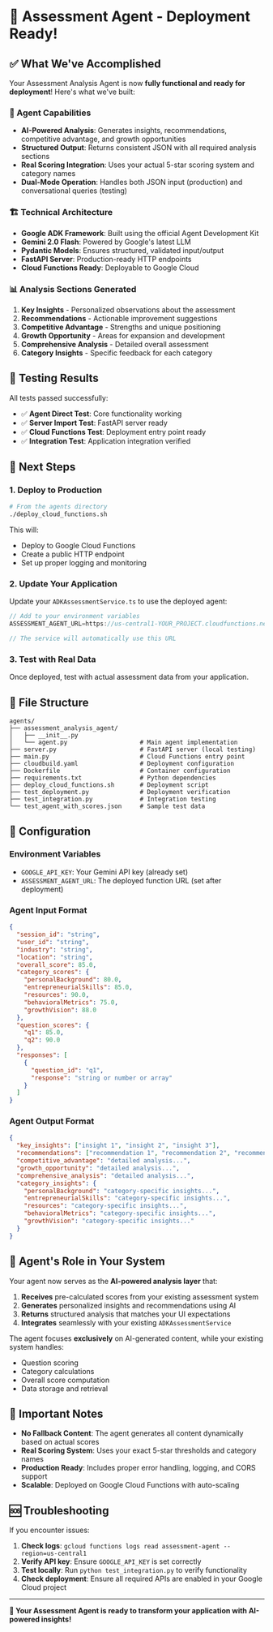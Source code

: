 # 🚀 Assessment Agent - Deployment Ready!

## ✅ What We've Accomplished

Your Assessment Analysis Agent is now **fully functional and ready for deployment**! Here's what we've built:

### 🧠 Agent Capabilities
- **AI-Powered Analysis**: Generates insights, recommendations, competitive advantage, and growth opportunities
- **Structured Output**: Returns consistent JSON with all required analysis sections
- **Real Scoring Integration**: Uses your actual 5-star scoring system and category names
- **Dual-Mode Operation**: Handles both JSON input (production) and conversational queries (testing)

### 🏗️ Technical Architecture
- **Google ADK Framework**: Built using the official Agent Development Kit
- **Gemini 2.0 Flash**: Powered by Google's latest LLM
- **Pydantic Models**: Ensures structured, validated input/output
- **FastAPI Server**: Production-ready HTTP endpoints
- **Cloud Functions Ready**: Deployable to Google Cloud

### 📊 Analysis Sections Generated
1. **Key Insights** - Personalized observations about the assessment
2. **Recommendations** - Actionable improvement suggestions
3. **Competitive Advantage** - Strengths and unique positioning
4. **Growth Opportunity** - Areas for expansion and development
5. **Comprehensive Analysis** - Detailed overall assessment
6. **Category Insights** - Specific feedback for each category

## 🧪 Testing Results

All tests passed successfully:
- ✅ **Agent Direct Test**: Core functionality working
- ✅ **Server Import Test**: FastAPI server ready
- ✅ **Cloud Functions Test**: Deployment entry point ready
- ✅ **Integration Test**: Application integration verified

## 🚀 Next Steps

### 1. Deploy to Production
```bash
# From the agents directory
./deploy_cloud_functions.sh
```

This will:
- Deploy to Google Cloud Functions
- Create a public HTTP endpoint
- Set up proper logging and monitoring

### 2. Update Your Application
Update your `ADKAssessmentService.ts` to use the deployed agent:

```typescript
// Add to your environment variables
ASSESSMENT_AGENT_URL=https://us-central1-YOUR_PROJECT.cloudfunctions.net/assessment-agent

// The service will automatically use this URL
```

### 3. Test with Real Data
Once deployed, test with actual assessment data from your application.

## 📁 File Structure

```
agents/
├── assessment_analysis_agent/
│   ├── __init__.py
│   └── agent.py                    # Main agent implementation
├── server.py                       # FastAPI server (local testing)
├── main.py                         # Cloud Functions entry point
├── cloudbuild.yaml                 # Deployment configuration
├── Dockerfile                      # Container configuration
├── requirements.txt                # Python dependencies
├── deploy_cloud_functions.sh       # Deployment script
├── test_deployment.py              # Deployment verification
├── test_integration.py             # Integration testing
└── test_agent_with_scores.json     # Sample test data
```

## 🔧 Configuration

### Environment Variables
- `GOOGLE_API_KEY`: Your Gemini API key (already set)
- `ASSESSMENT_AGENT_URL`: The deployed function URL (set after deployment)

### Agent Input Format
```json
{
  "session_id": "string",
  "user_id": "string", 
  "industry": "string",
  "location": "string",
  "overall_score": 85.0,
  "category_scores": {
    "personalBackground": 80.0,
    "entrepreneurialSkills": 85.0,
    "resources": 90.0,
    "behavioralMetrics": 75.0,
    "growthVision": 88.0
  },
  "question_scores": {
    "q1": 85.0,
    "q2": 90.0
  },
  "responses": [
    {
      "question_id": "q1",
      "response": "string or number or array"
    }
  ]
}
```

### Agent Output Format
```json
{
  "key_insights": ["insight 1", "insight 2", "insight 3"],
  "recommendations": ["recommendation 1", "recommendation 2", "recommendation 3"],
  "competitive_advantage": "detailed analysis...",
  "growth_opportunity": "detailed analysis...",
  "comprehensive_analysis": "detailed analysis...",
  "category_insights": {
    "personalBackground": "category-specific insights...",
    "entrepreneurialSkills": "category-specific insights...",
    "resources": "category-specific insights...",
    "behavioralMetrics": "category-specific insights...",
    "growthVision": "category-specific insights..."
  }
}
```

## 🎯 Agent's Role in Your System

Your agent now serves as the **AI-powered analysis layer** that:

1. **Receives** pre-calculated scores from your existing assessment system
2. **Generates** personalized insights and recommendations using AI
3. **Returns** structured analysis that matches your UI expectations
4. **Integrates** seamlessly with your existing `ADKAssessmentService`

The agent focuses **exclusively** on AI-generated content, while your existing system handles:
- Question scoring
- Category calculations  
- Overall score computation
- Data storage and retrieval

## 🚨 Important Notes

- **No Fallback Content**: The agent generates all content dynamically based on actual scores
- **Real Scoring System**: Uses your exact 5-star thresholds and category names
- **Production Ready**: Includes proper error handling, logging, and CORS support
- **Scalable**: Deployed on Google Cloud Functions with auto-scaling

## 🆘 Troubleshooting

If you encounter issues:

1. **Check logs**: `gcloud functions logs read assessment-agent --region=us-central1`
2. **Verify API key**: Ensure `GOOGLE_API_KEY` is set correctly
3. **Test locally**: Run `python test_integration.py` to verify functionality
4. **Check deployment**: Ensure all required APIs are enabled in your Google Cloud project

---

**🎉 Your Assessment Agent is ready to transform your application with AI-powered insights!**
